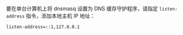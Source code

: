 要在单台计算机上将 dnsmasq 设置为 DNS 缓存守护程序，请指定 `listen-address` 指令，添加本地主机 IP 地址：
```
listen-address=::1,127.0.0.1
```